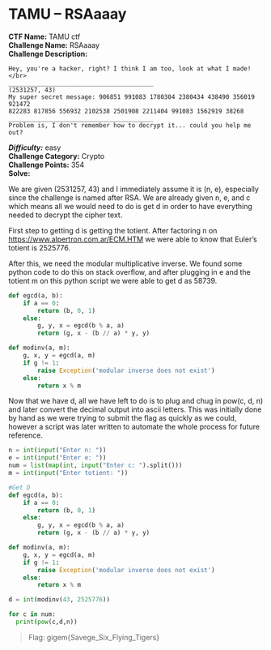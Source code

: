 # TAMU – RSAaaay </br>
**CTF Name:** TAMU ctf</br>
**Challenge Name:** RSAaaay</br>
**Challenge Description:** </br>
```
Hey, you're a hacker, right? I think I am too, look at what I made! </br>
________________________________________
(2531257, 43)
My super secret message: 906851 991083 1780304 2380434 438490 356019 921472
822283 817856 556932 2102538 2501908 2211404 991083 1562919 38268
________________________________________
Problem is, I don't remember how to decrypt it... could you help me out?
```
***Difficulty:*** easy </br>
**Challenge Category:** Crypto</br>
**Challenge Points:** 354</br>
**Solve:** </br>
    <p>We are given (2531257, 43) and I immediately assume it is (n, e), especially since the challenge is named after RSA. We are already given n, e, and c which means all we would need to do is get d in order to have everything needed to decrypt the cipher text.</p>
    <p>First step to getting d is getting the totient. After factoring n on https://www.alpertron.com.ar/ECM.HTM we were able to know that Euler’s totient is 2525776.</p>
    <p>After this, we need the modular multiplicative inverse. We found some python code to do this on stack overflow, and after plugging in e and the totient m on this python script we were able to get d as 58739.</p>

```python
def egcd(a, b):
    if a == 0:
        return (b, 0, 1)
    else:
        g, y, x = egcd(b % a, a)
        return (g, x - (b // a) * y, y)

def modinv(a, m):
    g, x, y = egcd(a, m)
    if g != 1:
        raise Exception('modular inverse does not exist')
    else:
        return x % m
```

   <p>Now that we have d, all we have left to do is to plug and chug in pow(c, d, n) and later convert the decimal output into ascii letters. This was initially done by hand as we were trying to submit the flag as quickly as we could, however a script was later written to automate the whole process for future reference.</p>

```python
n = int(input("Enter n: "))
e = int(input("Enter e: "))
num = list(map(int, input("Enter c: ").split()))
m = int(input("Enter totient: "))

#Get D
def egcd(a, b):
    if a == 0:
        return (b, 0, 1)
    else:
        g, y, x = egcd(b % a, a)
        return (g, x - (b // a) * y, y)

def modinv(a, m):
    g, x, y = egcd(a, m)
    if g != 1:
        raise Exception('modular inverse does not exist')
    else:
        return x % m

d = int(modinv(43, 2525776))

for c in num:
  print(pow(c,d,n))
```

> Flag: gigem{Savege_Six_Flying_Tigers}
